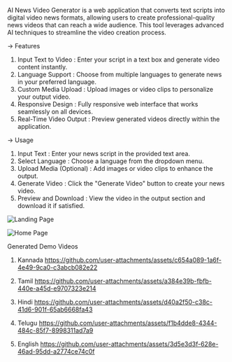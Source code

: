 AI News Video Generator is a web application that converts text scripts into digital video news formats, allowing users to create professional-quality news videos that can reach a wide audience. This tool leverages advanced AI techniques to streamline the video creation process.

-> Features

1) Input Text to Video : Enter your script in a text box and generate video content instantly.
2) Language Support : Choose from multiple languages to generate news in your preferred language.
3) Custom Media Upload : Upload images or video clips to personalize your output video.
4) Responsive Design : Fully responsive web interface that works seamlessly on all devices.
5) Real-Time Video Output : Preview generated videos directly within the application.

-> Usage

1) Input Text : Enter your news script in the provided text area.
2) Select Language : Choose a language from the dropdown menu.
3) Upload Media (Optional) : Add images or video clips to enhance the output.
4) Generate Video : Click the "Generate Video" button to create your news video.
5) Preview and Download : View the video in the output section and download it if satisfied.

![Landing Page](https://github.com/user-attachments/assets/b53fda19-fc06-4ee7-9308-bbfc8f96019b)


![Home Page](https://github.com/user-attachments/assets/81df4fe9-e100-4b6d-bef8-135f08591161)


Generated Demo Videos

1) Kannada
https://github.com/user-attachments/assets/c654a089-1a6f-4e49-9ca0-c3abcb082e22

2) Tamil 
https://github.com/user-attachments/assets/a384e39b-fbfb-440e-a45d-e9707323e214

3) Hindi
https://github.com/user-attachments/assets/d40a2f50-c38c-41d6-901f-65ab6668fa43

4) Telugu
https://github.com/user-attachments/assets/f1b4dde8-4344-484c-85f7-8998311ad7a9

5) English 
https://github.com/user-attachments/assets/3d5e3d3f-628e-46ad-95dd-a2774ce74c0f



